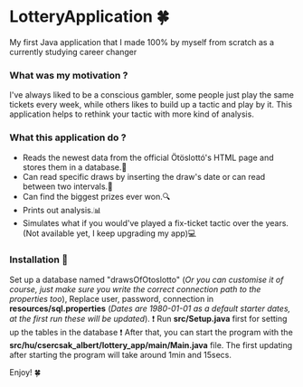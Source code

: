 # LotteryApplication 🍀
My first Java application that I made 100% by myself from scratch as a currently studying career changer

### What was my motivation ? 
I've always liked to be a conscious gambler, some people just play the same tickets every week, while others likes to build up a tactic and play by it.
This application helps to rethink your tactic with more kind of analysis.

### What this application do ? 
+ Reads the newest data from the official Ötöslottó's HTML page and stores them in a database.📃
+ Can read specific draws by inserting the draw's date or can read between two intervals.📝
+ Can find the biggest prizes ever won.🔍
+ Prints out analysis.📊
+ Simulates what if you would've played a fix-ticket tactic over the years. (Not available yet, I keep upgrading my app)💻

### Installation 🔧
Set up a database named "drawsOfOtoslotto" (*Or you can customise it of course, just make sure you write the correct connection path to the properties too*),
Replace user, password, connection in **resources/sql.properties** (*Dates are 1980-01-01 as a default starter dates, at the first run these will be updated*).
❗ Run **src/Setup.java** first for setting up the tables in the database ❗
After that, you can start the program with the **src/hu/csercsak_albert/lottery_app/main/Main.java** file.
The first updating after starting the program will take around 1min and 15secs. 

Enjoy! 🍀
